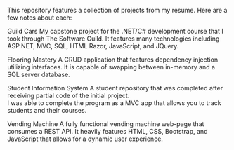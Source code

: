This repository features a collection of projects from my resume. Here are a few notes about each:

Guild Cars
My capstone project for the .NET/C# development course that I took through The Software Guild.
It features many technologies including ASP.NET, MVC, SQL, HTML Razor, JavaScript, and JQuery.

Flooring Mastery
A CRUD application that features dependency injection utilizing interfaces.  It is capable of
swapping between in-memory and a SQL server database.

Student Information System
A student repository that was completed after receiving partial code of the initial project.  
I was able to complete the program as a MVC app that allows you to track students and their courses.

Vending Machine
A fully functional vending machine web-page that consumes a REST API.  It heavily features
HTML, CSS, Bootstrap, and JavaScript that allows for a dynamic user experience.
